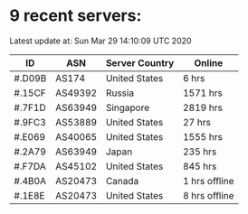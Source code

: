 # 9 recent servers:

Latest update at: Sun Mar 29 14:10:09 UTC 2020

| ID | ASN | Server Country | Online |
| -- | --- | -------------- | ------ |
| #.D09B | AS174 | United States | 6 hrs |
| #.15CF | AS49392 | Russia | 1571 hrs |
| #.7F1D | AS63949 | Singapore | 2819 hrs |
| #.9FC3 | AS53889 | United States | 27 hrs |
| #.E069 | AS40065 | United States | 1555 hrs |
| #.2A79 | AS63949 | Japan | 235 hrs |
| #.F7DA | AS45102 | United States | 845 hrs |
| #.4B0A | AS20473 | Canada | 1 hrs offline |
| #.1E8E | AS20473 | United States | 8 hrs offline |


